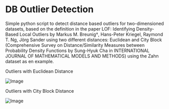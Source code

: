 # DB Outlier Detection

Simple python script to detect distance based outliers for two-dimensioned datasets, based on the definition in the paper LOF: Identifying Density-Based Local Outliers by Markus M. Breunig†, Hans-Peter Kriegel, Raymond T. Ng, Jörg Sander using two different distances: Euclidean and City Block (Comprehensive Survey on Distance/Similarity
Measures between Probability Density Functions by Sung-Hyuk Cha in INTERNATIONAL JOURNAL OF MATHEMATICAL MODELS AND METHODS) using the Zahn dataset as en example.

Outliers with Euclidean Distance

![Image](https://raw.githubusercontent.com/agsmilinas/DB_Outlier_Detection/master/gif/out.gif)


Outliers with City Block Distance

![Image](https://raw.githubusercontent.com/agsmilinas/DB_Outlier_Detection/master/gif/out2.gif)
